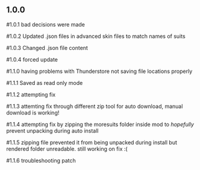## 1.0.0
#1.0.1 bad decisions were made

#1.0.2 Updated .json files in advanced skin files to match names of suits

#1.0.3 Changed .json file content

#1.0.4 forced update

#1.1.0 having problems with Thunderstore not saving file locations properly

#1.1.1 Saved as read only mode

#1.1.2 attempting fix

#1.1.3 attemting fix through different zip tool for auto download, manual download is working!

#1.1.4 attempting fix by zipping the moresuits folder inside mod to *hopefully* prevent unpacking during auto install

#1.1.5 zipping file prevented it from being unpacked during install but rendered folder unreadable. still working on fix :(
  
#1.1.6 troubleshooting patch
